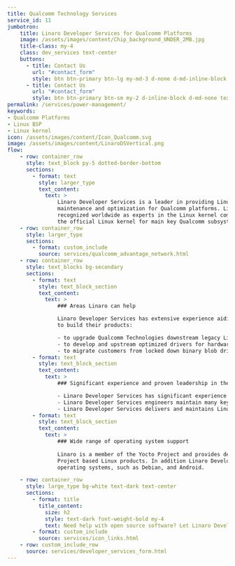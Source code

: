 ```yaml
---
title: Qualcomm Technology Services
service_id: 11
jumbotron:
    title: Linaro Developer Services for Qualcomm Platforms
    image: /assets/images/content/Chip_background_UNDER_2MB.jpg
    title-class: my-4
    class: dev_services text-center
    buttons:
      - title: Contact Us
        url: "#contact_form"
        style: btn btn-primary btn-lg my-md-3 d-none d-md-inline-block text-uppercase ds_contact_form_btn
      - title: Contact Us
        url: "#contact_form"
        style: btn btn-primary btn-sm my-2 d-inline-block d-md-none text-uppercase ds_contact_form_btn
permalink: /services/power-management/
keywords: 
- Qualcomm Platforms
- Linux BSP
- Linux kernel
icon: /assets/images/content/Icon_Qualcomm.svg
image: /assets/images/content/LinaroDSVertical.png
flow:
    - row: container_row
      style: text_block py-5 dotted-border-bottom
      sections:
        - format: text
          style: larger_type
          text_content:
            text: >     
                Linaro Developer Services is a leader in providing Linux BSP development,
                maintenance and optimization for Qualcomm platforms. Linaro software engineers are
                recognized worldwide as experts in the Linux kernel community, and the maintainers in
                the official Linux kernel for main key Qualcomm subsystems and drivers.
    - row: container_row
      style: larger_type
      sections:
        - format: custom_include
          source: services/qualcomm_advantage_network.html
    - row: container_row
      style: text_blocks bg-secondary
      sections:
        - format: text
          style: text_block_section
          text_content:
            text: >
                ### Areas Linaro can help

                Linaro Developer Services has extensive experience aiding companies who use Qualcomm platforms
                to build their products:

                - to upgrade Qualcomm Technologies downstream legacy Linux kernel BSP to up-to-date Linux releases and Long Term Support (LTS)
                - to develop and upstream optimized drivers for hardware platforms based on Qualcomm Technologies processors
                - to migrate customers from locked down binary blob drivers to open source solutions (GPU, Compute, Connectivity...).
        - format: text
          style: text_block_section
          text_content:
            text: >
                ### Significant experience and proven leadership in the Linux community

                - Linaro Developer Services has significant experience and proven leadership in the Linux community with more than 2500 Qualcomm Technologies related contributions in the kernel.org Linux releases.
                - Linaro Developer Services engineers maintain many key Qualcomm subsystems and drivers such as Qualcomm platforms drivers and device tree, Remoteproc/rpmsg, Audio (including Slimbus, Soundwire and compressed audio), Ethernet, Modem IPA, Modem Host Interface (MHI), Thermal management.
                - Linaro Developer Services delivers and maintains Linux and Android reference BSP for the DragonBoardTM 410c and the DragonBoardTM 820c and the Qualcomm® Robotics RB3 and Qualcomm Robotics RB5 platforms
        - format: text
          style: text_block_section
          text_content:
            text: >
                ### Wide range of operating system support
                
                Linaro is a member of the Yocto Project and provides dedicated expertise to build and optimize Yocto
                Project based Linux products. In addition Linaro Developer Services can assist with a wide range of Linux
                operating systems, such as Debian, and Android.

    - row: container_row
      style: large_type bg-white text-dark text-center
      sections:
        - format: title
          title_content:
            size: h2
            style: text-dark font-weight-bold my-4
            text: Need help with open source software? Let Linaro Developer Services help you.
        - format: custom_include
          source: services/icon_links.html
    - row: custom_include_row
      source: services/developer_services_form.html
---
```


